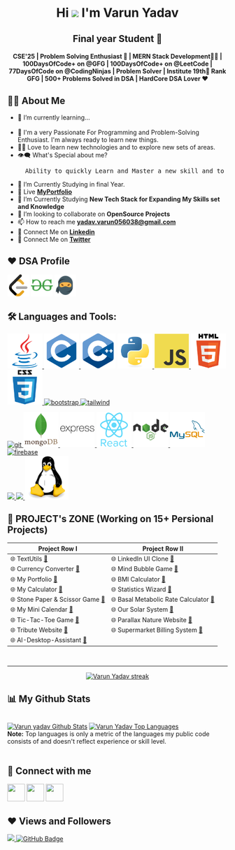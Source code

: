 <!--<img src="add banner">-->  
<h1 align="center">Hi <img src="https://raw.githubusercontent.com/MartinHeinz/MartinHeinz/master/wave.gif" width="30px"> I'm <b>Varun Yadav</b></h1>
<h2 align="center"><b>Final year Student 🚀</b></h2>
<h4 align="center"><b>CSE'25 | Problem Solving Enthusiast 🧠 | MERN Stack Development🧑‍💻 | 100DaysOfCode+ on @GFG | 100DaysOfCode+ on @LeetCode | 77DaysOfCode on @CodingNinjas | Problem Solver | Institute 19th🥇 Rank GFG | 500+ Problems Solved in DSA | HardCore DSA Lover ❤️  </b>
</b></h4>   

## 🙋‍♂️ About Me

- 🌱 I’m currently learning...<br/><br/>
- 🥋 I'm a very Passionate For Programming and Problem-Solving Enthusiast. I'm always ready to learn new things.<br/>
- 👨‍💻 Love to learn new technologies and to explore new sets of areas.<br>
- 👁‍🗨 What's Special about me?<br/>
  <pre>  Ability to quickly Learn and Master a new skill and to implement it to solve a realtime problem.</pre>
- 🔭 I’m Currently Studying in final Year.<br/>
- 📔 Live [**MyPortfolio**](https://varunyadavgithub.github.io/Portfolio/)
- 📘 I’m Currently Studying **New Tech Stack for Expanding My Skills set and Knowledge**<br>
- 👯 I’m looking to collaborate on **OpenSource Projects**
- 📫 How to reach me **yadav.varun056038@gmail.com**
- 🔗 Connect Me on [**Linkedin**](https://www.linkedin.com/in/varun-yadav-77152b251)
- 🔗 Connect Me on [**Twitter**](https://x.com/varun_yadav01)

## ❤️ DSA Profile

<p align="left"> 
<img src="lc.png" width="50" height="50">
<img src="gfg.png" width="50" height="50">
<img src="codingNinjas.png" width="50" height="50">
</p> 

## 🛠️ Languages and Tools:

<p align="left"> 
    <a href="#"> <img src="https://raw.githubusercontent.com/devicons/devicon/master/icons/java/java-original.svg" alt="java" width="80" height="80"/> </a> 
    <a href="#"> <img src="https://raw.githubusercontent.com/devicons/devicon/master/icons/c/c-original.svg" alt="c" width="80" height="80"/> </a>
    <a href="#"> <img src="https://raw.githubusercontent.com/devicons/devicon/master/icons/cplusplus/cplusplus-original.svg" alt="cplusplus" width="80" height="80"/></a>
    <a href="#"> <img src="https://raw.githubusercontent.com/devicons/devicon/master/icons/python/python-original.svg" alt="python" width="80" height="80"/> </a> 
    <a href="#"> <img src="https://raw.githubusercontent.com/devicons/devicon/master/icons/javascript/javascript-original.svg" alt="javascript" width="80" height="80"/> </a> 
    <a href="#"> <img src="https://raw.githubusercontent.com/devicons/devicon/master/icons/html5/html5-original-wordmark.svg" alt="html5" width="80" height="80"/> </a>
    <a href="#"> <img src="https://raw.githubusercontent.com/devicons/devicon/master/icons/css3/css3-original-wordmark.svg" alt="css3" width="80" height="80"/> </a>
    <a href="#"> <img src="https://img.icons8.com/?size=100&id=EzPCiQUqWWEa&format=png&color=000000" alt="bootstrap" width="80" height="80"/> </a>
    <a href="#"> <img src="https://www.vectorlogo.zone/logos/tailwindcss/tailwindcss-icon.svg" alt="tailwind" width="80" height="80"/> </a> </p>
    <a href="#"> <img src="https://www.vectorlogo.zone/logos/git-scm/git-scm-icon.svg" alt="git" width="80" height="80"/> </a> 
    <a href="#"> <img src="https://raw.githubusercontent.com/devicons/devicon/master/icons/mongodb/mongodb-original-wordmark.svg" alt="mongodb" width="80" height="80"/> </a> 
    <a href="#"> <img src="https://raw.githubusercontent.com/devicons/devicon/master/icons/express/express-original-wordmark.svg" alt="express" width="80" height="80"/> </a>
    <a href="#"> <img src="https://raw.githubusercontent.com/devicons/devicon/master/icons/react/react-original-wordmark.svg" alt="react" width="80" height="80"/> </a> 
    <a href="#"> <img src="https://raw.githubusercontent.com/devicons/devicon/master/icons/nodejs/nodejs-original-wordmark.svg" alt="nodejs" width="80" height="80"/> </a>
    <a href="#"> <img src="https://raw.githubusercontent.com/devicons/devicon/master/icons/mysql/mysql-original-wordmark.svg" alt="mysql" width="80" height="80"/> </a>
    <a href="#"> <img src="https://img.icons8.com/?size=100&id=62452&format=png&color=000000" alt="firebase" width="80" height="80"/></a>
    <br>
    <a href="#"> <img src="https://img.icons8.com/color/96/000000/visual-studio-code-2019"/> </a>
    <a href="#"> <img src="https://img.icons8.com/color/96/windows-10.png"/> </a>
    <a href="#"> <img src="https://raw.githubusercontent.com/devicons/devicon/master/icons/linux/linux-original.svg" alt="linux" width="100" height="100"/> </a>
</p>


## 📑 PROJECT's ZONE (Working on 15+ Persional Projects)

| Project Row I                        | Project Row II      |
|------------------------------------|----------------------------------------|
| 🌐 TextUtils [**🔗**](https://varunyadavgithub.github.io/TextUtils/)  | 🌐 LinkedIn UI Clone [**🔗**](https://varunyadavgithub.github.io/LinkedIn-UI-Clone/)
| 🌐 Currency Converter [**🔗**](https://varunyadavgithub.github.io/Currency-Converter/)  | 🌐 Mind Bubble Game [**🔗**](https://varunyadavgithub.github.io/Mind-Bubble-Game/) 
| 🌐 My Portfolio [**🔗**](https://varunyadavgithub.github.io/Portfolio/)  | 🌐 BMI Calculator [**🔗**](https://varunyadavgithub.github.io/BMI-Calculator/) 
| 🌐 My Calculator [**🔗**](https://varunyadavgithub.github.io/My-Calculator/)  | 🌐 Statistics Wizard [**🔗**](https://varunyadavgithub.github.io/Statistics-Wizard/)
| 🌐 Stone Paper & Scissor Game [**🔗**](https://varunyadavgithub.github.io/Stone-Paper-Scissor/)  | 🌐 Basal Metabolic Rate Calculator [**🔗**](https://varunyadavgithub.github.io/BMR-Calculator/)
| 🌐 My Mini Calendar [**🔗**](https://varunyadavgithub.github.io/My-Mini-Calendar/)  | 🌐 Our Solar System [**🔗**](https://varunyadavgithub.github.io/Solar-System/)
| 🌐 Tic-Tac-Toe Game [**🔗**](https://varunyadavgithub.github.io/Tic-tac-toe/)  | 🌐 Parallax Nature Website [**🔗**](https://parallaxnaturewebsite.netlify.app/)
| 🌐 Tribute Website [**🔗**](https://abdulkalamtributeweb.netlify.app/) | 🌐 Supermarket Billing System [**🔗**](https://github.com/Varunyadavgithub/Supermarket_Billing_System)   
| 🌐 AI-Desktop-Assistant [**🔗**](https://github.com/Varunyadavgithub/AI-Desktop-Assistant/)

<br/>
<hr>
<p align="center">
    <a href="https://github.com/Varunyadavgithub/github-readme-streak-stats">
        <img title="🔥 Get streak stats for your profile at git.io/streak-stats" alt="Varun Yadav streak" src="https://github-readme-streak-stats.herokuapp.com/?user=Varunyadavgithub&theme=black-ice&hide_border=true&stroke=0000&background=060A0CD0"/>
    </a>
</p>
 
## 📊 My Github Stats
   <br/>
<a href="https://github.com/Varunyadavgithub/github-readme-stats"><img alt="Varun yadav Github Stats" src="https://github-readme-stats.vercel.app/api?username=Varunyadavgithub&show_icons=true&count_private=true&theme=react&hide_border=true&bg_color=0D1117" /></a>
  <a href="https://github.com/Varunyadavgithub/github-readme-stats"><img alt="Varun Yadav Top Languages" src="https://github-readme-stats.vercel.app/api/top-langs/?username=Varunyadavgithub&langs_count=8&count_private=true&layout=compact&theme=react&hide_border=true&bg_color=0D1117" /></a>
  <br/>
  <b>Note:</b> Top languages is only a metric of the languages my public code consists of and doesn't reflect experience or skill level.

<br/>
<br/>

## 📧 Connect with me
<p align="left">
<a href = "https://www.linkedin.com/in/varun-yadav-77152b251" target="_main"><img src="https://img.icons8.com/fluent/48/000000/linkedin.png" width="40" height="40"/></a>
<a href = "https://x.com/varun_yadav01" target="_main"><img src="https://freelogopng.com/images/all_img/1690643640twitter-x-icon-png.png" width="40" height="40"/></a>
<a href = "#"><img src="https://img.icons8.com/fluent/48/000000/instagram-new.png" width="40" height="40"/></a>
</p>

## ❤ Views and Followers
<a href="https://github.com/Meghna-DAS/github-profile-views-counter">
    <img src="https://komarev.com/ghpvc/?username=Varunyadavgithub">
</a>
<a href="https://github.com/Varunyadavgithub?tab=followers"><img src="https://img.shields.io/github/followers/Varunyadavgithub?label=Followers&style=social" alt="GitHub Badge"></a>






 

<!---
Varunyadavgithub/Varunyadavgithub is a ✨ special ✨ repository because its `README.md` (this file) appears on your GitHub profile.
You can click the Preview link to take a look at your changes.
--->
